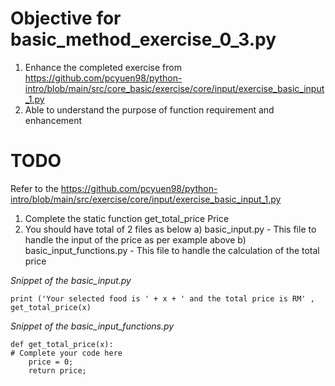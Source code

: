 # Objective for basic_method_exercise_0_3.py
1. Enhance the completed exercise from https://github.com/pcyuen98/python-intro/blob/main/src/core_basic/exercise/core/input/exercise_basic_input_1.py
2. Able to understand the purpose of function requirement and enhancement

# TODO
Refer to the https://github.com/pcyuen98/python-intro/blob/main/src/exercise/core/input/exercise_basic_input_1.py
1. Complete the static function get_total_price Price 
2. You should have total of 2 files as below
a) basic_input.py - This file to handle the input of the price as per example above
b) basic_input_functions.py - This file to handle the calculation of the total price 

<i>Snippet of the basic_input.py</i>
````
print ('Your selected food is ' + x + ' and the total price is RM' , get_total_price(x) 
````

<i>Snippet of the basic_input_functions.py</i>
````
def get_total_price(x):
# Complete your code here    
    price = 0;
    return price;
````
    

